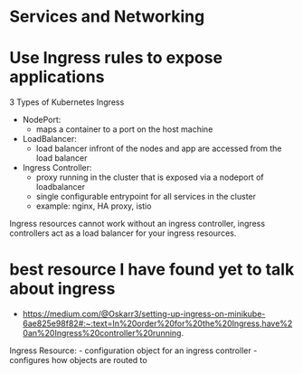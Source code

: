 # Services and Networking 

# Use Ingress rules to expose applications 

3 Types of Kubernetes Ingress
- NodePort: 
    - maps a container to a port on the host machine 
- LoadBalancer: 
    - load balancer infront of the nodes and app are accessed from the load balancer 
- Ingress Controller: 
    - proxy running in the cluster that is exposed via a nodeport of loadbalancer
    - single configurable entrypoint for all services in the cluster
    - example: nginx, HA proxy, istio

Ingress resources cannot work without an ingress controller, ingress controllers act as a load balancer for your ingress resources.

# best resource I have found yet to talk about ingress
 - https://medium.com/@Oskarr3/setting-up-ingress-on-minikube-6ae825e98f82#:~:text=In%20order%20for%20the%20Ingress,have%20an%20Ingress%20controller%20running.


Ingress Resource: 
    - configuration object for an ingress controller
    - configures how objects are routed to

